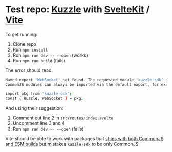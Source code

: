 # Test repo: [Kuzzle](https://kuzzle.io) with [SvelteKit](https://kit.svelte.dev) / [Vite](https://vitejs.dev/)

To get running:

1. Clone repo
2. Run `npm install`
3. Run `npm run dev -- --open` (works)
3. Run `npm run build` (fails)

The error should read:

```zsh
Named export 'WebSocket' not found. The requested module 'kuzzle-sdk' is a CommonJS module, which may not support all module.exports as named exports.
CommonJS modules can always be imported via the default export, for example using:

import pkg from 'kuzzle-sdk';
const { Kuzzle, WebSocket } = pkg;
```

And using their suggestion:

1. Comment out line 2 in `src/routes/index.svelte`
2. Uncomment line 3 and 4
3. Run `npm run dev -- --open` (fails)

Vite should be able to work with packages that [ships with both CommonJS and ESM builds](https://vitejs.dev/guide/ssr.html#ssr-externals) but mistakes `kuzzle-sdk` to be only CommonJS.

